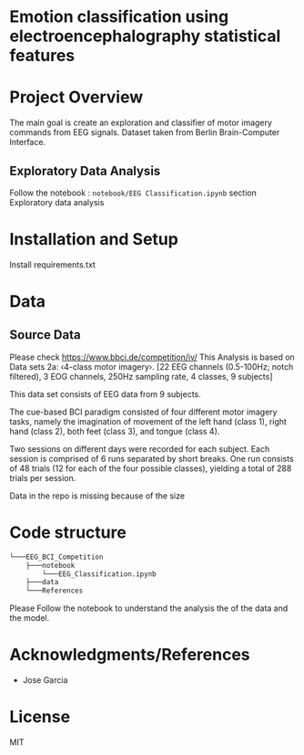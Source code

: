 # Emotion classification using electroencephalography statistical features

# Project Overview
The main goal is create an exploration and classifier of motor imagery commands from EEG signals. Dataset taken from Berlin Brain-Computer Interface.

## Exploratory Data Analysis
Follow the notebook : `notebook/EEG Classification.ipynb` section Exploratory data analysis
# Installation and Setup
Install requirements.txt 


# Data
## Source Data
Please check https://www.bbci.de/competition/iv/
This Analysis is based on Data sets 2a: ‹4-class motor imagery›.
[22 EEG channels (0.5-100Hz; notch filtered), 3 EOG channels, 250Hz sampling rate, 4 classes, 9 subjects]

This data set consists of EEG data from 9 subjects.

The cue-based BCI paradigm consisted of four different motor imagery tasks, namely the imagination of movement of the left hand (class 1), right hand (class 2), both feet (class 3), and tongue (class 4).

Two sessions on different days were recorded for each subject. Each session is comprised of 6 runs separated by short breaks. One run consists of 48 trials (12 for each of the four possible classes), yielding a total of 288 trials per session.

Data in the repo is missing because of the size
# Code structure

```bash
└───EEG_BCI_Competition
    ├───notebook
        └───EEG_Classification.ipynb
    ├───data
    └───References
```

Please Follow the notebook to understand the analysis the of the data and the model.


# Acknowledgments/References
- Jose Garcia
# License
MIT
